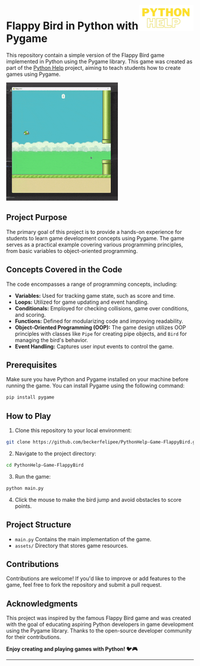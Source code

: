 <a href="https://raw.githubusercontent.com/beckerfelipee/ImagesDB/main/PythonHelp/Python%20Help.png">
  <img align="right" alt="Python-help" height="70" src="https://raw.githubusercontent.com/beckerfelipee/ImagesDB/main/PythonHelp/PythonHelp.png">
</a>

# Flappy Bird in Python with Pygame

This repository contain a simple version of the Flappy Bird game implemented in Python using the Pygame library. This game was created as part of the [Python Help](https://raw.githubusercontent.com/beckerfelipee/ImagesDB/main/PythonHelp/Python%20Help.png) project, aiming to teach students how to create games using Pygame.

<img alt="FlappyBird" height="317" width="300" src="https://raw.githubusercontent.com/beckerfelipee/ImagesDB/main/Misc/flappyb.gif">

## Project Purpose

The primary goal of this project is to provide a hands-on experience for students to learn game development concepts using Pygame. The game serves as a practical example covering various programming principles, from basic variables to object-oriented programming.

## Concepts Covered in the Code

The code encompasses a range of programming concepts, including:

- **Variables:** Used for tracking game state, such as score and time.
- **Loops:** Utilized for game updating and event handling.
- **Conditionals:** Employed for checking collisions, game over conditions, and scoring.
- **Functions:** Defined for modularizing code and improving readability.
- **Object-Oriented Programming (OOP):** The game design utilizes OOP principles with classes like `Pipe` for creating pipe objects, and `Bird` for managing the bird's behavior.
- **Event Handling:** Captures user input events to control the game.

## Prerequisites

Make sure you have Python and Pygame installed on your machine before running the game. You can install Pygame using the following command:

```bash
pip install pygame
```

## How to Play

1. Clone this repository to your local environment:

```bash
git clone https://github.com/beckerfelipee/PythonHelp-Game-FlappyBird.git
```

2. Navigate to the project directory:

```bash
cd PythonHelp-Game-FlappyBird
```

3. Run the game:

```bash
python main.py
```

4. Click the mouse to make the bird jump and avoid obstacles to score points.

## Project Structure

- `main.py` Contains the main implementation of the game.
- `assets/` Directory that stores game resources.

## Contributions

Contributions are welcome! If you'd like to improve or add features to the game, feel free to fork the repository and submit a pull request.

## Acknowledgments

This project was inspired by the famous Flappy Bird game and was created with the goal of educating aspiring Python developers in game development using the Pygame library. Thanks to the open-source developer community for their contributions.

**Enjoy creating and playing games with Python! 🐦🎮**

----

